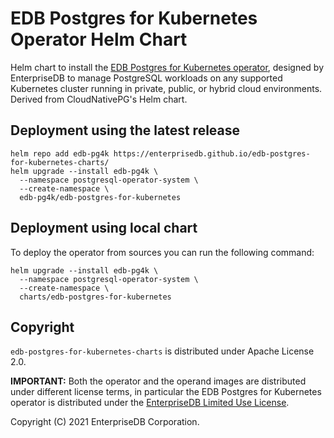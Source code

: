# EDB Postgres for Kubernetes Operator Helm Chart

Helm chart to install the
[EDB Postgres for Kubernetes operator](https://docs.enterprisedb.io/edb-postgres-for-kubernetes/),
designed by EnterpriseDB to manage PostgreSQL workloads on any
supported Kubernetes cluster running in private, public, or hybrid cloud
environments. Derived from CloudNativePG's Helm chart.

## Deployment using the latest release

```console
helm repo add edb-pg4k https://enterprisedb.github.io/edb-postgres-for-kubernetes-charts/
helm upgrade --install edb-pg4k \
  --namespace postgresql-operator-system \
  --create-namespace \
  edb-pg4k/edb-postgres-for-kubernetes
```

## Deployment using local chart

To deploy the operator from sources you can run the following command:

```console
helm upgrade --install edb-pg4k \
  --namespace postgresql-operator-system \
  --create-namespace \
  charts/edb-postgres-for-kubernetes
```

## Copyright

`edb-postgres-for-kubernetes-charts` is distributed under Apache License 2.0.

**IMPORTANT:** Both the operator and the operand images are distributed
under different license terms, in particular the EDB Postgres for Kubernetes
operator is distributed under the
[EnterpriseDB Limited Use License](https://www.enterprisedb.com/limited-use-license).

Copyright (C) 2021 EnterpriseDB Corporation.

